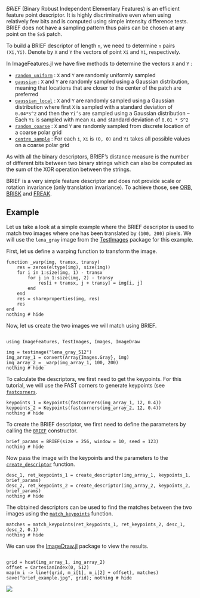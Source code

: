 *BRIEF* (Binary Robust Independent Elementary Features) is an efficient feature point descriptor. It is highly discriminative even when using relatively few bits and is computed using simple intensity difference tests. BRIEF does not have a sampling pattern thus pairs can be chosen at any point on the `SxS` patch.

To build a BRIEF descriptor of length `n`, we need to determine `n` pairs `(Xi,Yi)`. Denote by `X` and `Y` the vectors of point `Xi` and `Yi`, respectively.

In ImageFeatures.jl we have five methods to determine the vectors `X` and `Y` :

- [`random_uniform`](@ref) : `X` and `Y` are randomly uniformly sampled
- [`gaussian`](@ref) : `X` and `Y` are randomly sampled using a Gaussian distribution, meaning that locations that are closer to the center of the patch are preferred
- [`gaussian_local`](@ref) : `X` and `Y` are randomly sampled using a Gaussian distribution where first `X` is sampled with a standard deviation of `0.04*S^2` and then the `Yi’s` are sampled using a Gaussian distribution – Each `Yi` is sampled with mean `Xi` and standard deviation of `0.01 * S^2`
- [`random_coarse`](@ref) : `X` and `Y` are randomly sampled from discrete location of a coarse polar grid
- [`centre_sample`](@ref) : For each `i`, `Xi` is `(0, 0)` and `Yi` takes all possible values on a coarse polar grid

As with all the binary descriptors, BRIEF’s distance measure is the number of different bits between two binary strings which can also be computed as the sum of the XOR operation between the strings.

BRIEF is a very simple feature descriptor and does not provide scale or rotation invariance (only translation invariance). To achieve those, see [ORB](orb), [BRISK](brisk) and [FREAK](freak).

## Example 

Let us take a look at a simple example where the BRIEF descriptor is used to match two images where one has been translated by `(100, 200)` pixels. We will use the `lena_gray` image from the [TestImages](https://github.com/timholy/TestImages.jl) package for this example.


First, let us define a warping function to transform the image.

```@example 1
function _warp(img, transx, transy)
    res = zeros(eltype(img), size(img))
    for i in 1:size(img, 1) - transx
        for j in 1:size(img, 2) - transy
            res[i + transx, j + transy] = img[i, j]
        end
    end
    res = shareproperties(img, res)
    res
end
nothing # hide
```

Now, let us create the two images we will match using BRIEF.

```@example 1

using ImageFeatures, TestImages, Images, ImageDraw

img = testimage("lena_gray_512")
img_array_1 = convert(Array{Images.Gray}, img)
img_array_2 = _warp(img_array_1, 100, 200)
nothing # hide
```

To calculate the descriptors, we first need to get the keypoints. For this tutorial, we will use the FAST corners to generate keypoints (see [`fastcorners`](@ref).

```@example 1
keypoints_1 = Keypoints(fastcorners(img_array_1, 12, 0.4))
keypoints_2 = Keypoints(fastcorners(img_array_2, 12, 0.4))
nothing # hide
```

To create the BRIEF descriptor, we first need to define the parameters by calling the [`BRIEF`](@ref) constructor.

```@example 1
brief_params = BRIEF(size = 256, window = 10, seed = 123)
nothing # hide
```

Now pass the image with the keypoints and the parameters to the [`create_descriptor`](@ref) function.

```@example 1
desc_1, ret_keypoints_1 = create_descriptor(img_array_1, keypoints_1, brief_params)
desc_2, ret_keypoints_2 = create_descriptor(img_array_2, keypoints_2, brief_params)
nothing # hide
```

The obtained descriptors can be used to find the matches between the two images using the [`match_keypoints`](@ref) function.

```@example 1
matches = match_keypoints(ret_keypoints_1, ret_keypoints_2, desc_1, desc_2, 0.1)
nothing # hide
```

We can use the [ImageDraw.jl](https://github.com/JuliaImages/ImageDraw.jl) package to view the results.

```@example 1

grid = hcat(img_array_1, img_array_2)
offset = CartesianIndex(0, 512)
map(m_i -> line!(grid, m_i[1], m_i[2] + offset), matches)
save("brief_example.jpg", grid); nothing # hide

```

![](brief_example.jpg)
